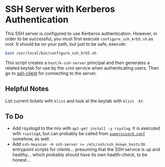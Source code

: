 # SSH Server with Kerberos Authentication #

This SSH server is configured to use Kerberos authentication.  However, in order to be successful, you must first execute `configure_ssh_krb5.sh` as root.  It should be on your path, but just to be safe, execute:

```bash
bash /usr/local/bin/configure_ssh_krb5.sh
```

This script creates a `host/k-ssh-server` principal and then generates a related keytab for use by the `sshd` service when authenticating users.  Then go to [ssh-client](../ssh-client) for connecting to the server.

## Helpful Notes ##

List current tickets with `klist` and look at the keytab with `klist -kt`

## To Do ##

- Add rsyslogd to the mix with `apt-get install -y rsyslog`.  It is executed with `rsyslogd`, but can probably be called from [`supervisord.conf`](./supervisord.conf) somehow, as well.
- Add `ssh-keyscan -H ssh-server >> /etc/ssh/ssh_known_hosts` to entrypoint scripts for clients... presuming that the SSH service is up and healthy... which probably should have its own health-check, to be honest...
